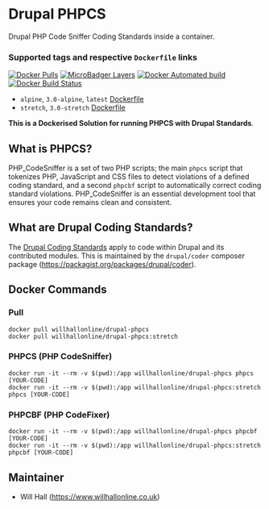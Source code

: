 # Drupal PHPCS

Drupal PHP Code Sniffer Coding Standards inside a container.

### Supported tags and respective ```Dockerfile``` links

[![Docker Pulls](https://img.shields.io/docker/pulls/willhallonline/drupal-phpcs.svg)][hub] [![MicroBadger Layers](https://img.shields.io/microbadger/layers/willhallonline/drupal-phpcs/alpine.svg)][microbadger] [![Docker Automated build](https://img.shields.io/docker/automated/willhallonline/drupal-phpcs.svg)][hub] [![Docker Build Status](https://img.shields.io/docker/build/willhallonline/drupal-phpcs.svg)][hub]

* ```alpine```, ```3.0-alpine```, ```latest``` [Dockerfile](https://github.com/willhallonline/docker-drupal-phpcs/blob/master/alpine/Dockerfile)
* ```stretch```, ```3.0-stretch``` [Dockerfile](https://github.com/willhallonline/docker-drupal-phpcs/blob/master/stretch/Dockerfile)

**This is a Dockerised Solution for running PHPCS with Drupal Standards**.

## What is PHPCS?

PHP_CodeSniffer is a set of two PHP scripts; the main ```phpcs``` script that tokenizes PHP, JavaScript and CSS files to detect violations of a defined coding standard, and a second ```phpcbf``` script to automatically correct coding standard violations. PHP_CodeSniffer is an essential development tool that ensures your code remains clean and consistent.

## What are Drupal Coding Standards?

The [Drupal Coding Standards](https://www.drupal.org/docs/develop/standards) apply to code within Drupal and its contributed modules. This is maintained by the ```drupal/coder``` composer package (https://packagist.org/packages/drupal/coder).

## Docker Commands

### Pull

```
docker pull willhallonline/drupal-phpcs
docker pull willhallonline/drupal-phpcs:stretch
```

### PHPCS (PHP CodeSniffer)

```
docker run -it --rm -v $(pwd):/app willhallonline/drupal-phpcs phpcs [YOUR-CODE]
docker run -it --rm -v $(pwd):/app willhallonline/drupal-phpcs:stretch phpcs [YOUR-CODE]
```

### PHPCBF (PHP CodeFixer)

```
docker run -it --rm -v $(pwd):/app willhallonline/drupal-phpcs phpcbf [YOUR-CODE]
docker run -it --rm -v $(pwd):/app willhallonline/drupal-phpcs:stretch phpcbf [YOUR-CODE]
```

## Maintainer

* Will Hall (https://www.willhallonline.co.uk)

[hub]: https://hub.docker.com/r/willhallonline/drupal-phpcs/
[microbadger]: https://microbadger.com/images/willhallonline/drupal-phpcs
